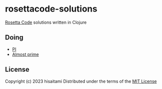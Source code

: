 # rosettacode-solutions

[Rosetta Code](https://rosettacode.org/wiki/Category:Programming_Tasks) solutions written in Clojure

## Doing

* [PI](http://rosettacode.org/wiki/Pi)
* [Almost prime](https://rosettacode.org/wiki/Almost_prime)

## License

Copyright (c) 2023 hisaitami
Distributed under the terms of the [MIT License](LICENSE)

